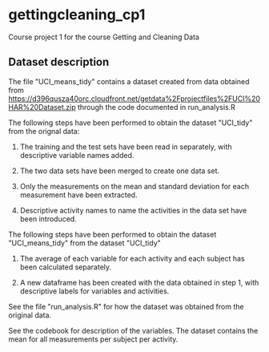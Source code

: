 # gettingcleaning_cp1
Course project 1 for the course Getting and Cleaning Data

## Dataset description
The file "UCI_means_tidy" contains a dataset created from data obtained from 
https://d396qusza40orc.cloudfront.net/getdata%2Fprojectfiles%2FUCI%20HAR%20Dataset.zip through the code documented in run_analysis.R

The following steps have been performed to obtain the dataset "UCI_tidy" from the orignal data:

1. The training and the test sets have been read in separately, with descriptive  variable names added.

2. The two data sets have been merged to create one data set.

3. Only the measurements on the mean and standard deviation for each measurement have been extracted. 

4. Descriptive activity names to name the activities in the data set have been introduced.

The following steps have been performed to obtain the dataset "UCI_means_tidy" from the dataset "UCI_tidy"

1. The average of each variable for each activity and each subject has been calculated separately.

2. A new dataframe has been created with the data obtained in step 1, with descriptive labels for variables and activities.

See the file "run_analysis.R" for how the dataset was obtained from the original data.

See the codebook for description of the variables. The dataset contains the mean for all measurements per subject per activity.
